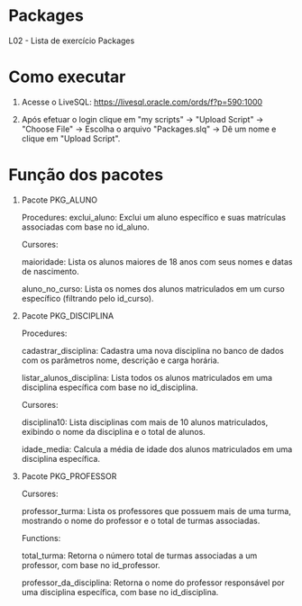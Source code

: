 # Packages
L02 - Lista de exercício Packages

# Como executar
1. Acesse o LiveSQL: https://livesql.oracle.com/ords/f?p=590:1000

2. Após efetuar o login clique em "my scripts" -> "Upload Script" -> "Choose File" -> Escolha o arquivo "Packages.slq" -> Dê um nome e clique em "Upload Script".

# Função dos pacotes
1. Pacote PKG_ALUNO
   
   Procedures:
    exclui_aluno: Exclui um aluno específico e suas matrículas associadas com base no id_aluno.

   Cursores:
   
     maioridade: Lista os alunos maiores de 18 anos com seus nomes e datas de nascimento.
   
     aluno_no_curso: Lista os nomes dos alunos matriculados em um curso específico (filtrando pelo id_curso).

2. Pacote PKG_DISCIPLINA
   
   Procedures:

   cadastrar_disciplina: Cadastra uma nova disciplina no banco de dados com os parâmetros nome, descrição e carga horária.
   
   listar_alunos_disciplina: Lista todos os alunos matriculados em uma disciplina específica com base no id_disciplina.

   Cursores:

   disciplina10: Lista disciplinas com mais de 10 alunos matriculados, exibindo o nome da disciplina e o total de alunos.
   
   idade_media: Calcula a média de idade dos alunos matriculados em uma disciplina específica.

3. Pacote PKG_PROFESSOR

   Cursores:

   professor_turma: Lista os professores que possuem mais de uma turma, mostrando o nome do professor e o total de turmas associadas.
   
   Functions:

   total_turma: Retorna o número total de turmas associadas a um professor, com base no id_professor.
   
   professor_da_disciplina: Retorna o nome do professor responsável por uma disciplina específica, com base no id_disciplina.
